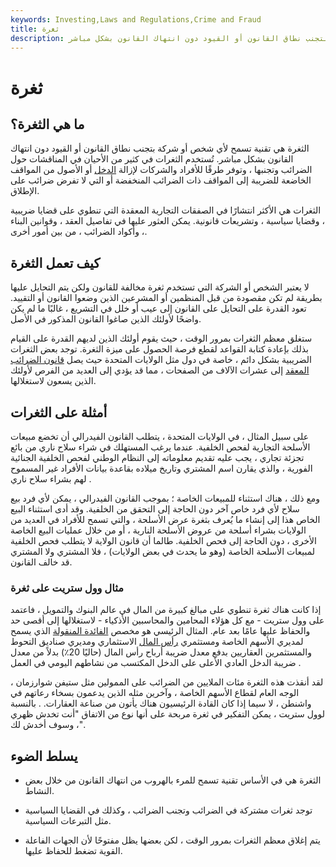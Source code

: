 ```yaml
---
keywords: Investing,Laws and Regulations,Crime and Fraud
title: ثغرة
description: تسمح الثغرة للشخص أو الشركة بتجنب نطاق القانون أو القيود دون انتهاك القانون بشكل مباشر.
---
```


# ثغرة
## ما هي الثغرة؟

الثغرة هي تقنية تسمح لأي شخص أو شركة بتجنب نطاق القانون أو القيود دون انتهاك القانون بشكل مباشر. تُستخدم الثغرات في كثير من الأحيان في المناقشات حول الضرائب وتجنبها ، وتوفر طرقًا للأفراد والشركات لإزالة [الدخل](/income) أو الأصول من المواقف الخاضعة للضريبة إلى المواقف ذات الضرائب المنخفضة أو التي لا تفرض ضرائب على الإطلاق.

الثغرات هي الأكثر انتشارًا في الصفقات التجارية المعقدة التي تنطوي على قضايا ضريبية ، وقضايا سياسية ، وتشريعات قانونية. يمكن العثور عليها في تفاصيل العقد ، وقوانين البناء ، وأكواد الضرائب ، من بين أمور أخرى.

## كيف تعمل الثغرة

لا يعتبر الشخص أو الشركة التي تستخدم ثغرة مخالفة للقانون ولكن يتم التحايل عليها بطريقة لم تكن مقصودة من قبل المنظمين أو المشرعين الذين وضعوا القانون أو التقييد. تعود القدرة على التحايل على القانون إلى عيب أو خلل في التشريع ، غالبًا ما لم يكن واضحًا لأولئك الذين صاغوا القانون المذكور في الأصل.

ستغلق معظم الثغرات بمرور الوقت ، حيث يقوم أولئك الذين لديهم القدرة على القيام بذلك بإعادة كتابة القواعد لقطع فرصة الحصول على ميزة الثغرة. توجد بعض الثغرات الضريبية بشكل دائم ، خاصة في دول مثل الولايات المتحدة حيث يصل [قانون الضرائب المعقد](/tax-code) إلى عشرات الآلاف من الصفحات ، مما قد يؤدي إلى العديد من الفرص لأولئك الذين يسعون لاستغلالها.

## أمثلة على الثغرات

على سبيل المثال ، في الولايات المتحدة ، يتطلب القانون الفيدرالي أن تخضع مبيعات الأسلحة التجارية لفحص الخلفية. عندما يرغب المستهلك في شراء سلاح ناري من بائع تجزئة تجاري ، يجب عليه تقديم معلوماته إلى النظام الوطني لفحص الخلفية الجنائية الفورية ، والذي يقارن اسم المشتري وتاريخ ميلاده بقاعدة بيانات الأفراد غير المسموح لهم بشراء سلاح ناري .

ومع ذلك ، هناك استثناء للمبيعات الخاصة ؛ بموجب القانون الفيدرالي ، يمكن لأي فرد بيع سلاح لأي فرد خاص آخر دون الحاجة إلى التحقق من الخلفية. وقد أدى استثناء البيع الخاص هذا إلى إنشاء ما يُعرف بثغرة عرض الأسلحة ، والتي تسمح للأفراد في العديد من الولايات بشراء أسلحة من عروض الأسلحة النارية ، أو من خلال عمليات البيع الخاصة الأخرى ، دون الحاجة إلى فحص الخلفية. طالما أن قانون الولاية لا يتطلب فحص الخلفية لمبيعات الأسلحة الخاصة (وهو ما يحدث في بعض الولايات) ، فلا المشتري ولا المشتري قد خالف القانون.

### مثال وول ستريت على ثغرة

إذا كانت هناك ثغرة تنطوي على مبالغ كبيرة من المال في عالم البنوك والتمويل ، فاعتمد على وول ستريت - مع كل هؤلاء المحامين والمحاسبين الأذكياء - لاستغلالها إلى أقصى حد والحفاظ عليها عامًا بعد عام. المثال الرئيسي هو مخصص [الفائدة المنقولة](/carriedinterest) الذي يسمح لمديري الأسهم الخاصة ومستثمري [رأس المال](/venturecapital) الاستثماري ومديري صناديق التحوط والمستثمرين العقاريين بدفع معدل ضريبة أرباح رأس المال (حاليًا 20٪) بدلاً من معدل ضريبة الدخل العادي الأعلى على الدخل المكتسب من نشاطهم اليومي في العمل .

لقد أنقذت هذه الثغرة مئات الملايين من الضرائب على الممولين مثل ستيفن شوارزمان ، الوجه العام لقطاع الأسهم الخاصة ، وآخرين مثله الذين يدعمون بسخاء رعاتهم في واشنطن ، لا سيما إذا كان القادة الرئيسيون هناك يأتون من صناعة العقارات. . بالنسبة لوول ستريت ، يمكن التفكير في ثغرة مربحة على أنها نوع من الاتفاق "أنت تخدش ظهري ، وسوف أخدش لك".

## يسلط الضوء

- الثغرة هي في الأساس تقنية تسمح للمرء بالهروب من انتهاك القانون من خلال بعض النشاط.

- توجد ثغرات مشتركة في الضرائب وتجنب الضرائب ، وكذلك في القضايا السياسية مثل التبرعات السياسية.

- يتم إغلاق معظم الثغرات بمرور الوقت ، لكن بعضها يظل مفتوحًا لأن الجهات الفاعلة القوية تضغط للحفاظ عليها.

